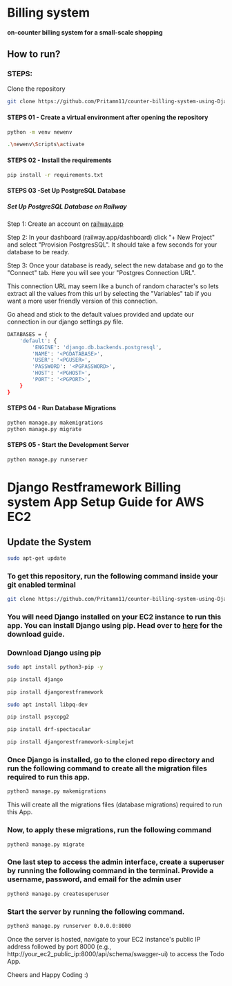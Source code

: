 # Billing system
#### on-counter billing system for a small-scale shopping

## How to run?

### STEPS: 

Clone the repository 

```bash
git clone https://github.com/Pritamn11/counter-billing-system-using-Django-restframework.git
```

#### STEPS 01 - Create a virtual environment after opening the repository

```bash
python -m venv newenv
```

```bash
.\newenv\Scripts\activate
```

#### STEPS 02 - Install the requirements

```bash
pip install -r requirements.txt
```

#### STEPS 03 -Set Up PostgreSQL Database

##### Set Up PostgreSQL Database on Railway

Step 1: Create an account on [railway.app](https://railway.app/)

Step 2: In your dashboard (railway.app/dashboard) click "+ New Project" and select "Provision PostgresSQL". It should take a few seconds for your database to be ready.

Step 3: Once your database is ready, select the new database and go to the "Connect" tab. Here you will see your "Postgres Connection URL".

This connection URL may seem like a bunch of random character's so lets extract all the values from this url by selecting the "Variables" tab if you want a more user friendly version of this connection.

Go ahead and stick to the default values provided and update our connection in our django settings.py file.

```bash
DATABASES = {
    'default': {
        'ENGINE': 'django.db.backends.postgresql',
        'NAME': '<PGDATABASE>',
        'USER': '<PGUSER>',
        'PASSWORD': '<PGPASSWORD>',
        'HOST': '<PGHOST>',
        'PORT': '<PGPORT>',
    }
}

```


#### STEPS 04 - Run Database Migrations

```bash
python manage.py makemigrations
python manage.py migrate
```

#### STEPS 05 - Start the Development Server

```bash
python manage.py runserver
```

# Django Restframework Billing system App Setup Guide for AWS EC2

## Update the System

```bash
sudo apt-get update
```

### To get this repository, run the following command inside your git enabled terminal

```bash
git clone https://github.com/Pritamn11/counter-billing-system-using-Django-restframework.git
```

### You will need Django installed on your EC2 instance to run this app. You can install Django using pip. Head over to [here](https://www.djangoproject.com/download/) for the download guide.

### Download Django using pip

```bash
sudo apt install python3-pip -y
```

```bash
pip install django
```

```bash
pip install djangorestframework
```

```bash
sudo apt install libpq-dev
```
```bash
pip install psycopg2
```

```bash
pip install drf-spectacular
```

```bash
pip install djangorestframework-simplejwt
```


### Once Django is installed, go to the cloned repo directory and run the following command to create all the migration files required to run this app.

```bash
python3 manage.py makemigrations
```

This will create all the migrations files (database migrations) required to run this App.

### Now, to apply these migrations, run the following command

```bash
python3 manage.py migrate
```

### One last step to access the admin interface, create a superuser by running the following command in the terminal. Provide a username, password, and email for the admin user

```bash
python3 manage.py createsuperuser
```

### Start the server by running the following command.

```bash
python3 manage.py runserver 0.0.0.0:8000
```


Once the server is hosted, navigate to your EC2 instance's public IP address followed by port 8000 (e.g., http://your_ec2_public_ip:8000/api/schema/swagger-ui) to access the Todo App.

Cheers and Happy Coding :)